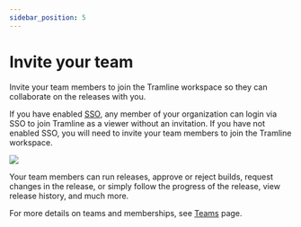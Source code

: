 ```yaml
---
sidebar_position: 5
---
```


# Invite your team

Invite your team members to join the Tramline workspace so they can collaborate on the releases with you.

If you have enabled [SSO](/inviting-team#sso), any member of your organization can login via SSO to join Tramline as a viewer without an invitation.
If you have not enabled SSO, you will need to invite your team members to join the Tramline workspace.

![](/img/invite-team.png)

Your team members can run releases, approve or reject builds, request changes in the release, or simply follow the progress of the release, view release history, and much more.

For more details on teams and memberships, see [Teams](/inviting-team) page.
